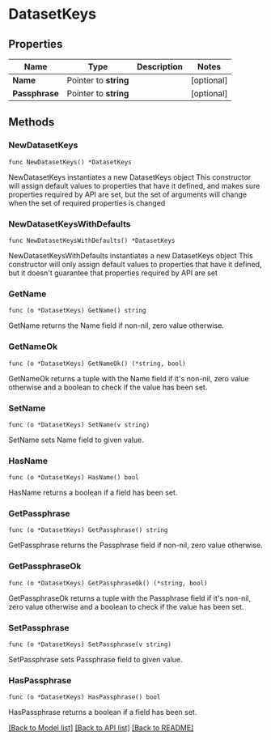 # DatasetKeys

## Properties

Name | Type | Description | Notes
------------ | ------------- | ------------- | -------------
**Name** | Pointer to **string** |  | [optional] 
**Passphrase** | Pointer to **string** |  | [optional] 

## Methods

### NewDatasetKeys

`func NewDatasetKeys() *DatasetKeys`

NewDatasetKeys instantiates a new DatasetKeys object
This constructor will assign default values to properties that have it defined,
and makes sure properties required by API are set, but the set of arguments
will change when the set of required properties is changed

### NewDatasetKeysWithDefaults

`func NewDatasetKeysWithDefaults() *DatasetKeys`

NewDatasetKeysWithDefaults instantiates a new DatasetKeys object
This constructor will only assign default values to properties that have it defined,
but it doesn't guarantee that properties required by API are set

### GetName

`func (o *DatasetKeys) GetName() string`

GetName returns the Name field if non-nil, zero value otherwise.

### GetNameOk

`func (o *DatasetKeys) GetNameOk() (*string, bool)`

GetNameOk returns a tuple with the Name field if it's non-nil, zero value otherwise
and a boolean to check if the value has been set.

### SetName

`func (o *DatasetKeys) SetName(v string)`

SetName sets Name field to given value.

### HasName

`func (o *DatasetKeys) HasName() bool`

HasName returns a boolean if a field has been set.

### GetPassphrase

`func (o *DatasetKeys) GetPassphrase() string`

GetPassphrase returns the Passphrase field if non-nil, zero value otherwise.

### GetPassphraseOk

`func (o *DatasetKeys) GetPassphraseOk() (*string, bool)`

GetPassphraseOk returns a tuple with the Passphrase field if it's non-nil, zero value otherwise
and a boolean to check if the value has been set.

### SetPassphrase

`func (o *DatasetKeys) SetPassphrase(v string)`

SetPassphrase sets Passphrase field to given value.

### HasPassphrase

`func (o *DatasetKeys) HasPassphrase() bool`

HasPassphrase returns a boolean if a field has been set.


[[Back to Model list]](../README.md#documentation-for-models) [[Back to API list]](../README.md#documentation-for-api-endpoints) [[Back to README]](../README.md)


